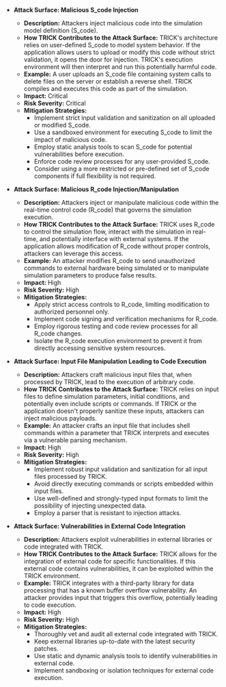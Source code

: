 * **Attack Surface: Malicious S_code Injection**
    * **Description:** Attackers inject malicious code into the simulation model definition (S_code).
    * **How TRICK Contributes to the Attack Surface:** TRICK's architecture relies on user-defined S_code to model system behavior. If the application allows users to upload or modify this code without strict validation, it opens the door for injection. TRICK's execution environment will then interpret and run this potentially harmful code.
    * **Example:** A user uploads an S_code file containing system calls to delete files on the server or establish a reverse shell. TRICK compiles and executes this code as part of the simulation.
    * **Impact:** Critical
    * **Risk Severity:** Critical
    * **Mitigation Strategies:**
        * Implement strict input validation and sanitization on all uploaded or modified S_code.
        * Use a sandboxed environment for executing S_code to limit the impact of malicious code.
        * Employ static analysis tools to scan S_code for potential vulnerabilities before execution.
        * Enforce code review processes for any user-provided S_code.
        * Consider using a more restricted or pre-defined set of S_code components if full flexibility is not required.

* **Attack Surface: Malicious R_code Injection/Manipulation**
    * **Description:** Attackers inject or manipulate malicious code within the real-time control code (R_code) that governs the simulation execution.
    * **How TRICK Contributes to the Attack Surface:** TRICK uses R_code to control the simulation flow, interact with the simulation in real-time, and potentially interface with external systems. If the application allows modification of R_code without proper controls, attackers can leverage this access.
    * **Example:** An attacker modifies R_code to send unauthorized commands to external hardware being simulated or to manipulate simulation parameters to produce false results.
    * **Impact:** High
    * **Risk Severity:** High
    * **Mitigation Strategies:**
        * Apply strict access controls to R_code, limiting modification to authorized personnel only.
        * Implement code signing and verification mechanisms for R_code.
        * Employ rigorous testing and code review processes for all R_code changes.
        * Isolate the R_code execution environment to prevent it from directly accessing sensitive system resources.

* **Attack Surface: Input File Manipulation Leading to Code Execution**
    * **Description:** Attackers craft malicious input files that, when processed by TRICK, lead to the execution of arbitrary code.
    * **How TRICK Contributes to the Attack Surface:** TRICK relies on input files to define simulation parameters, initial conditions, and potentially even include scripts or commands. If TRICK or the application doesn't properly sanitize these inputs, attackers can inject malicious payloads.
    * **Example:** An attacker crafts an input file that includes shell commands within a parameter that TRICK interprets and executes via a vulnerable parsing mechanism.
    * **Impact:** High
    * **Risk Severity:** High
    * **Mitigation Strategies:**
        * Implement robust input validation and sanitization for all input files processed by TRICK.
        * Avoid directly executing commands or scripts embedded within input files.
        * Use well-defined and strongly-typed input formats to limit the possibility of injecting unexpected data.
        * Employ a parser that is resistant to injection attacks.

* **Attack Surface: Vulnerabilities in External Code Integration**
    * **Description:** Attackers exploit vulnerabilities in external libraries or code integrated with TRICK.
    * **How TRICK Contributes to the Attack Surface:** TRICK allows for the integration of external code for specific functionalities. If this external code contains vulnerabilities, it can be exploited within the TRICK environment.
    * **Example:** TRICK integrates with a third-party library for data processing that has a known buffer overflow vulnerability. An attacker provides input that triggers this overflow, potentially leading to code execution.
    * **Impact:** High
    * **Risk Severity:** High
    * **Mitigation Strategies:**
        * Thoroughly vet and audit all external code integrated with TRICK.
        * Keep external libraries up-to-date with the latest security patches.
        * Use static and dynamic analysis tools to identify vulnerabilities in external code.
        * Implement sandboxing or isolation techniques for external code execution.